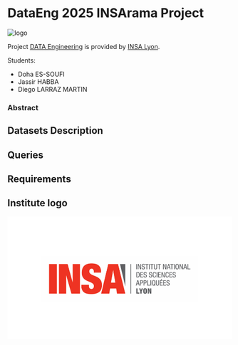 # DataEng 2025 INSArama Project

![logo](./images/INSArama_Project_posterV1.png)

Project [DATA Engineering](https://www.riccardotommasini.com/courses/dataeng-insa-ot/) is provided by [INSA Lyon](https://www.insa-lyon.fr/).

Students: 
- Doha ES-SOUFI
- Jassir HABBA
- Diego LARRAZ MARTIN

### Abstract

## Datasets Description 

## Queries 

## Requirements

## Institute logo
![Insalogo](./images/logo-insa_0.png)

